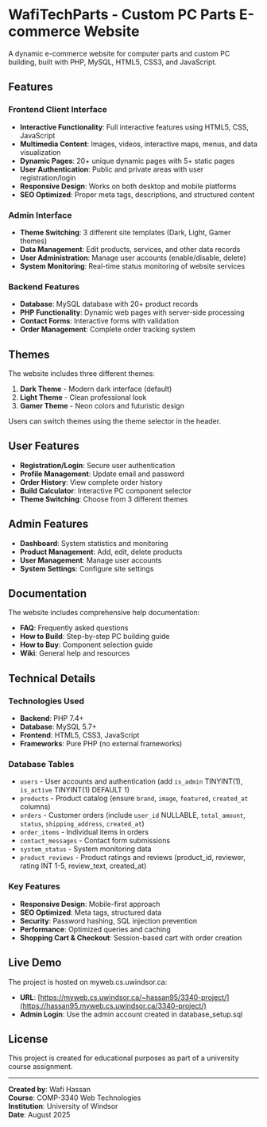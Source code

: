 # WafiTechParts - Custom PC Parts E-commerce Website

A dynamic e-commerce website for computer parts and custom PC building, built with PHP, MySQL, HTML5, CSS3, and JavaScript.

## Features

### Frontend Client Interface
- **Interactive Functionality**: Full interactive features using HTML5, CSS, JavaScript
- **Multimedia Content**: Images, videos, interactive maps, menus, and data visualization
- **Dynamic Pages**: 20+ unique dynamic pages with 5+ static pages
- **User Authentication**: Public and private areas with user registration/login
- **Responsive Design**: Works on both desktop and mobile platforms
- **SEO Optimized**: Proper meta tags, descriptions, and structured content

### Admin Interface
- **Theme Switching**: 3 different site templates (Dark, Light, Gamer themes)
- **Data Management**: Edit products, services, and other data records
- **User Administration**: Manage user accounts (enable/disable, delete)
- **System Monitoring**: Real-time status monitoring of website services

### Backend Features
- **Database**: MySQL database with 20+ product records
- **PHP Functionality**: Dynamic web pages with server-side processing
- **Contact Forms**: Interactive forms with validation
- **Order Management**: Complete order tracking system

## Themes

The website includes three different themes:

1. **Dark Theme** - Modern dark interface (default)
2. **Light Theme** - Clean professional look
3. **Gamer Theme** - Neon colors and futuristic design

Users can switch themes using the theme selector in the header.

## User Features

- **Registration/Login**: Secure user authentication
- **Profile Management**: Update email and password
- **Order History**: View complete order history
- **Build Calculator**: Interactive PC component selector
- **Theme Switching**: Choose from 3 different themes

## Admin Features

- **Dashboard**: System statistics and monitoring
- **Product Management**: Add, edit, delete products
- **User Management**: Manage user accounts
- **System Settings**: Configure site settings

## Documentation

The website includes comprehensive help documentation:

- **FAQ**: Frequently asked questions
- **How to Build**: Step-by-step PC building guide
- **How to Buy**: Component selection guide
- **Wiki**: General help and resources

## Technical Details

### Technologies Used
- **Backend**: PHP 7.4+
- **Database**: MySQL 5.7+
- **Frontend**: HTML5, CSS3, JavaScript
- **Frameworks**: Pure PHP (no external frameworks)

### Database Tables
- `users` - User accounts and authentication (add `is_admin` TINYINT(1), `is_active` TINYINT(1) DEFAULT 1)
- `products` - Product catalog (ensure `brand`, `image`, `featured`, `created_at` columns)
- `orders` - Customer orders (include `user_id` NULLABLE, `total_amount`, `status`, `shipping_address`, `created_at`)
- `order_items` - Individual items in orders
- `contact_messages` - Contact form submissions
- `system_status` - System monitoring data
- `product_reviews` - Product ratings and reviews (product_id, reviewer, rating INT 1-5, review_text, created_at)

### Key Features
- **Responsive Design**: Mobile-first approach
- **SEO Optimized**: Meta tags, structured data
- **Security**: Password hashing, SQL injection prevention
- **Performance**: Optimized queries and caching
- **Shopping Cart & Checkout**: Session-based cart with order creation

## Live Demo

The project is hosted on myweb.cs.uwindsor.ca:
- **URL**: [https://myweb.cs.uwindsor.ca/~hassan95/3340-project/](https://hassan95.myweb.cs.uwindsor.ca/3340-project/)
- **Admin Login**: Use the admin account created in database_setup.sql

## License

This project is created for educational purposes as part of a university course assignment.

---

**Created by**: Wafi Hassan  
**Course**: COMP-3340 Web Technologies  
**Institution**: University of Windsor  
**Date**: August 2025 

